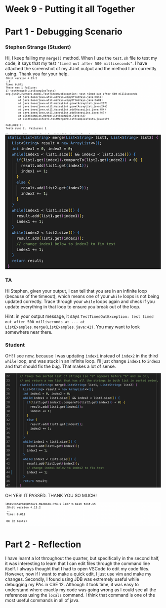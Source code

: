 # Week 9 - Putting it all Together

# Part 1 - Debugging Scenario

### Stephen Strange (Student)
Hi, I keep failing my `merge()` method. When I use the `test.sh` file to test my code, it says that my test `"timed out after 500 milliseconds"`. I have attached the screenshot of my JUnit output and the method I am currently using. Thank you for your help.
![Image](SS1.png)
![Image](SS2.png)

### TA
Hi Stephen, given your output, I can tell that you are in an infinite loop (because of the timeout), which means one of your `while` loops is not being updated correctly. Trace through your `while` loops again and check if you update everything in that loop to ensure you break out of the loop. 

Hint: in your output message, it says `TestTimedOutException: test timed out after 500 milliseconds at ... at ListExamples.merge(ListExamples.java:42)`. You may want to look somewhere near there.

### Student
OH! I see now, because I was updating `index1` instead of `index2` in the third `while` loop, and was stuck in an infinite loop. I'll just change `index1` to `index2` and that should fix the bug. That makes a lot of sense. 

![Image](SS4.png)

OH YES! IT PASSED. THANK YOU SO MUCH!

![Image](SS3.png)

# Part 2 - Reflection
I have learnt a lot throughout the quarter, but specifically in the second half, it was interesting to learn that I can edit files through the command line itself. I always thought that I had to open VSCode to edit my code files. However, now if I want to make a quick edit, I just use vim and make my changes. Secondly, I found using JDB was extremely useful while debugging my PAs in CSE 12. Although it took time, it was easy to understand where exactly my code was going wrong as I could see all the references using the `locals` command. I think that command is one of the most useful commands in all of java. 
